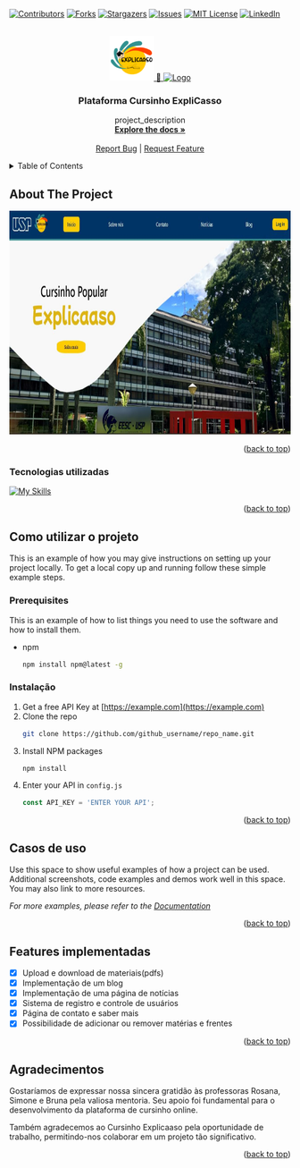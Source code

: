 <!-- Improved compatibility of back to top link: See: https://github.com/othneildrew/Best-README-Template/pull/73 -->
<a name="readme-top"></a>
<!--
*** Thanks for checking out the Best-README-Template. If you have a suggestion
*** that would make this better, please fork the repo and create a pull request
*** or simply open an issue with the tag "enhancement".
*** Don't forget to give the project a star!
*** Thanks again! Now go create something AMAZING! :D
-->



<!-- PROJECT SHIELDS -->
<!--
*** I'm using markdown "reference style" links for readability.
*** Reference links are enclosed in brackets [ ] instead of parentheses ( ).
*** See the bottom of this document for the declaration of the reference variables
*** for contributors-url, forks-url, etc. This is an optional, concise syntax you may use.
*** https://www.markdownguide.org/basic-syntax/#reference-style-links
-->
[contributors-url]: https://github.com/Naders-SOFT/plataforma-explicaaso/graphs/contributors

[![Contributors][contributors-shield]][contributors-url]
[![Forks][forks-shield]][forks-url]
[![Stargazers][stars-shield]][stars-url]
[![Issues][issues-shield]][issues-url]
[![MIT License][license-shield]][license-url]
[![LinkedIn][linkedin-shield]][linkedin-url]



<!-- PROJECT LOGO -->
<br />
<div align="center">
  <a href="https://github.com/Naders-SOFT/plataforma-explicaaso">
    <img src="./client/explicaaso/src/images/logos/logo-explicaaso.png" alt="Logo" width="80" height="80">
     🤝 
    <img src="https://avatars.githubusercontent.com/u/166141585?s=200&v=4" alt="Logo" width="80" height="80">
  </a>

<h3 align="center">Plataforma Cursinho ExpliCasso</h3>

  <p align="center">
    project_description
    <br />
    <a href="https://github.com/Naders-SOFT/plataforma-explicaaso"><strong>Explore the docs »</strong></a>
    <br />
    <br />
    <a href="https://github.com/github_username/repo_name/issues/new?labels=bug&template=bug-report---.md">Report Bug</a>
    |
    <a href="https://github.com/github_username/repo_name/issues/new?labels=enhancement&template=feature-request---.md">Request Feature</a>
  </p>
</div>



<!-- TABLE OF CONTENTS -->
<details>
  <summary>Table of Contents</summary>
  <ol>
    <li>
      <a href="#about-the-project">Sobre o projeto</a>
      <ul>
        <li><a href="#built-with">Tecnologias utilizadas</a></li>
      </ul>
    </li>
    <li>
      <a href="#getting-started">Como utilizar o projeto</a>
      <ul>
        <li><a href="#prerequisites">Pré requisitos</a></li>
        <li><a href="#installation">Instalação</a></li>
      </ul>
    </li>
    <li><a href="#usage">Casos de uso</a></li>
    <li><a href="#roadmap">Features implementadas</a></li>
    <li><a href="#acknowledgments">Acknowledgments</a></li>
  </ol>
</details>



<!-- ABOUT THE PROJECT -->
## About The Project

<!-- [![Product Name Screen Shot][product-screenshot]](https://example.com) -->
<div align="center">
    <a href="https://github.com/Naders-SOFT/plataforma-explicaaso">
        <img src="./client/explicaaso/src/images/sobre_nos/telainicial2.jpeg" alt="Logo" width="800" height="400">
    </a>
</div>

<!-- Here's a blank template to get started: To avoid retyping too much info. Do a search and replace with your text editor for the following: `github_username`, `repo_name`, `twitter_handle`, `linkedin_username`, `email_client`, `email`, `project_title`, `project_description` -->

<p align="right">(<a href="#readme-top">back to top</a>)</p>



### Tecnologias utilizadas

<!-- <p align="center">
  <a href="https://skillicons.dev">
    <img src="https://skillicons.dev/icons?i=js,react,nodejs,express" />
  </a>
</p> -->

[![My Skills](https://skillicons.dev/icons?i=js,react,nodejs,express,mongodb)](https://skillicons.dev)


<p align="right">(<a href="#readme-top">back to top</a>)</p>



<!-- GETTING STARTED -->
## Como utilizar o projeto

This is an example of how you may give instructions on setting up your project locally.
To get a local copy up and running follow these simple example steps.

### Prerequisites

This is an example of how to list things you need to use the software and how to install them.
* npm
  ```sh
  npm install npm@latest -g
  ```

### Instalação

1. Get a free API Key at [https://example.com](https://example.com)
2. Clone the repo
   ```sh
   git clone https://github.com/github_username/repo_name.git
   ```
3. Install NPM packages
   ```sh
   npm install
   ```
4. Enter your API in `config.js`
   ```js
   const API_KEY = 'ENTER YOUR API';
   ```

<p align="right">(<a href="#readme-top">back to top</a>)</p>



<!-- USAGE EXAMPLES -->
## Casos de uso

Use this space to show useful examples of how a project can be used. Additional screenshots, code examples and demos work well in this space. You may also link to more resources.

_For more examples, please refer to the [Documentation](https://example.com)_

<p align="right">(<a href="#readme-top">back to top</a>)</p>



<!-- ROADMAP -->
## Features implementadas

- [x] Upload e download de materiais(pdfs)
- [x] Implementação de um blog
- [x] Implementação de uma página de notícias
- [x] Sistema de registro e controle de usuários
- [x] Página de contato e saber mais
- [x] Possibilidade de adicionar ou remover matérias e frentes

<p align="right">(<a href="#readme-top">back to top</a>)</p>


<!-- ACKNOWLEDGMENTS -->
## Agradecimentos
Gostaríamos de expressar nossa sincera gratidão às professoras Rosana, Simone e Bruna pela valiosa mentoria. Seu apoio foi fundamental para o desenvolvimento da plataforma de cursinho online.

Também agradecemos ao Cursinho Explicaaso pela oportunidade de trabalho, permitindo-nos colaborar em um projeto tão significativo.

<p align="right">(<a href="#readme-top">back to top</a>)</p>



<!-- MARKDOWN LINKS & IMAGES -->
<!-- https://www.markdownguide.org/basic-syntax/#reference-style-links -->
[contributors-shield]: https://img.shields.io/github/contributors/github_username/repo_name.svg?style=for-the-badge
[contributors-url]: https://github.com/github_username/repo_name/graphs/contributors
[forks-shield]: https://img.shields.io/github/forks/github_username/repo_name.svg?style=for-the-badge
[forks-url]: https://github.com/github_username/repo_name/network/members
[stars-shield]: https://img.shields.io/github/stars/github_username/repo_name.svg?style=for-the-badge
[stars-url]: https://github.com/github_username/repo_name/stargazers
[issues-shield]: https://img.shields.io/github/issues/github_username/repo_name.svg?style=for-the-badge
[issues-url]: https://github.com/github_username/repo_name/issues
[license-shield]: https://img.shields.io/github/license/github_username/repo_name.svg?style=for-the-badge
[license-url]: https://github.com/github_username/repo_name/blob/master/LICENSE.txt
[linkedin-shield]: https://img.shields.io/badge/-LinkedIn-black.svg?style=for-the-badge&logo=linkedin&colorB=555
[linkedin-url]: https://linkedin.com/in/linkedin_username
[product-screenshot]: images/screenshot.png
[Next.js]: https://img.shields.io/badge/next.js-000000?style=for-the-badge&logo=nextdotjs&logoColor=white
[Next-url]: https://nextjs.org/
[React.js]: https://img.shields.io/badge/React-20232A?style=for-the-badge&logo=react&logoColor=61DAFB
[React-url]: https://reactjs.org/
[Vue.js]: https://img.shields.io/badge/Vue.js-35495E?style=for-the-badge&logo=vuedotjs&logoColor=4FC08D
[Vue-url]: https://vuejs.org/
[Angular.io]: https://img.shields.io/badge/Angular-DD0031?style=for-the-badge&logo=angular&logoColor=white
[Angular-url]: https://angular.io/
[Svelte.dev]: https://img.shields.io/badge/Svelte-4A4A55?style=for-the-badge&logo=svelte&logoColor=FF3E00
[Svelte-url]: https://svelte.dev/
[Laravel.com]: https://img.shields.io/badge/Laravel-FF2D20?style=for-the-badge&logo=laravel&logoColor=white
[Laravel-url]: https://laravel.com
[Bootstrap.com]: https://img.shields.io/badge/Bootstrap-563D7C?style=for-the-badge&logo=bootstrap&logoColor=white
[Bootstrap-url]: https://getbootstrap.com
[JQuery.com]: https://img.shields.io/badge/jQuery-0769AD?style=for-the-badge&logo=jquery&logoColor=white
[JQuery-url]: https://jquery.com 
